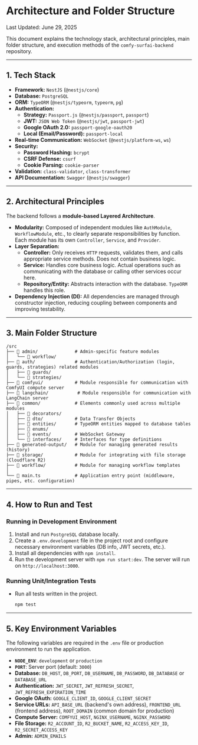 # Architecture and Folder Structure
Last Updated: June 29, 2025

This document explains the technology stack, architectural principles, main folder structure, and execution methods of the `comfy-surfai-backend` repository.

---

## 1. Tech Stack

-   **Framework:** `NestJS` (`@nestjs/core`)
-   **Database:** `PostgreSQL`
-   **ORM:** `TypeORM` (`@nestjs/typeorm`, `typeorm`, `pg`)
-   **Authentication:**
    -   **Strategy:** `Passport.js` (`@nestjs/passport`, `passport`)
    -   **JWT:** `JSON Web Token` (`@nestjs/jwt`, `passport-jwt`)
    -   **Google OAuth 2.0:** `passport-google-oauth20`
    -   **Local (Email/Password):** `passport-local`
-   **Real-time Communication:** `WebSocket` (`@nestjs/platform-ws`, `ws`)
-   **Security:**
    -   **Password Hashing:** `bcrypt`
    -   **CSRF Defense:** `csurf`
    -   **Cookie Parsing:** `cookie-parser`
-   **Validation:** `class-validator`, `class-transformer`
-   **API Documentation:** `Swagger` (`@nestjs/swagger`)

---

## 2. Architectural Principles

The backend follows a **module-based Layered Architecture**.

-   **Modularity:** Composed of independent modules like `AuthModule`, `WorkflowModule`, etc., to clearly separate responsibilities by function. Each module has its own `Controller`, `Service`, and `Provider`.
-   **Layer Separation:**
    -   **Controller:** Only receives `HTTP` requests, validates them, and calls appropriate service methods. Does not contain business logic.
    -   **Service:** Handles core business logic. Actual operations such as communicating with the database or calling other services occur here.
    -   **Repository/Entity:** Abstracts interaction with the database. `TypeORM` handles this role.
-   **Dependency Injection (DI):** All dependencies are managed through constructor injection, reducing coupling between components and improving testability.

---

## 3. Main Folder Structure

```
/src
├── 📁 admin/              # Admin-specific feature modules
│   └── 📁 workflow/
├── 📁 auth/               # Authentication/Authorization (login, guards, strategies) related modules
│   ├── 📁 guards/
│   └── 📁 strategies/
├── 📁 comfyui/            # Module responsible for communication with ComfyUI compute server
├── 📁 langchain/           # Module responsible for communication with LangChain server
├── 📁 common/             # Elements commonly used across multiple modules
│   ├── 📁 decorators/
│   ├── 📁 dto/            # Data Transfer Objects
│   ├── 📁 entities/       # TypeORM entities mapped to database tables
│   ├── 📁 enums/
│   ├── 📁 events/         # WebSocket Gateway
│   └── 📁 interfaces/     # Interfaces for type definitions
├── 📁 generated-output/   # Module for managing generated results (history)
├── 📁 storage/            # Module for integrating with file storage (Cloudflare R2)
├── 📁 workflow/           # Module for managing workflow templates
│
└── 📄 main.ts             # Application entry point (middleware, pipes, etc. configuration)
```

---

## 4. How to Run and Test

### Running in Development Environment

1.  Install and run `PostgreSQL` database locally.
2.  Create a `.env.development` file in the project root and configure necessary environment variables (DB info, JWT secrets, etc.).
3.  Install all dependencies with `npm install`.
4.  Run the development server with `npm run start:dev`. The server will run on `http://localhost:3000`.

### Running Unit/Integration Tests

-   Run all tests written in the project.
    ```bash
    npm test
    ```

---

## 5. Key Environment Variables

The following variables are required in the `.env` file or production environment to run the application.

-   **`NODE_ENV`**: `development` or `production`
-   **`PORT`**: Server port (default: `3000`)
-   **Database:** `DB_HOST`, `DB_PORT`, `DB_USERNAME`, `DB_PASSWORD`, `DB_DATABASE` or `DATABASE_URL`
-   **Authentication:** `JWT_SECRET`, `JWT_REFRESH_SECRET`, `JWT_REFRESH_EXPIRATION_TIME`
-   **Google OAuth:** `GOOGLE_CLIENT_ID`, `GOOGLE_CLIENT_SECRET`
-   **Service URLs:** `API_BASE_URL` (backend's own address), `FRONTEND_URL` (frontend address), `ROOT_DOMAIN` (common domain for production)
-   **Compute Server:** `COMFYUI_HOST`, `NGINX_USERNAME`, `NGINX_PASSWORD`
-   **File Storage:** `R2_ACCOUNT_ID`, `R2_BUCKET_NAME`, `R2_ACCESS_KEY_ID`, `R2_SECRET_ACCESS_KEY`
-   **Admin:** `ADMIN_EMAILS`
